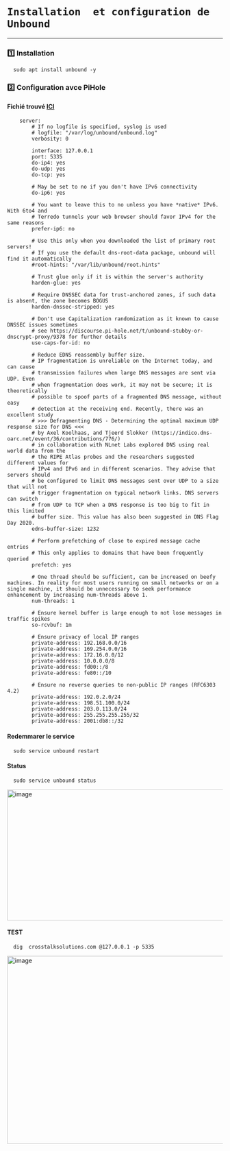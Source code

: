 # `Installation  et configuration de Unbound`

---

### 1️⃣ Installation
      sudo apt install unbound -y

### 2️⃣ Configuration  avce PiHole      
#### Fichié trouvé [ICI](https://docs.pi-hole.net/guides/dns/unbound/)

        server:
            # If no logfile is specified, syslog is used
            # logfile: "/var/log/unbound/unbound.log"
            verbosity: 0
        
            interface: 127.0.0.1
            port: 5335
            do-ip4: yes
            do-udp: yes
            do-tcp: yes
        
            # May be set to no if you don't have IPv6 connectivity
            do-ip6: yes
        
            # You want to leave this to no unless you have *native* IPv6. With 6to4 and
            # Terredo tunnels your web browser should favor IPv4 for the same reasons
            prefer-ip6: no
        
            # Use this only when you downloaded the list of primary root servers!
            # If you use the default dns-root-data package, unbound will find it automatically
            #root-hints: "/var/lib/unbound/root.hints"
        
            # Trust glue only if it is within the server's authority
            harden-glue: yes
        
            # Require DNSSEC data for trust-anchored zones, if such data is absent, the zone becomes BOGUS
            harden-dnssec-stripped: yes
        
            # Don't use Capitalization randomization as it known to cause DNSSEC issues sometimes
            # see https://discourse.pi-hole.net/t/unbound-stubby-or-dnscrypt-proxy/9378 for further details
            use-caps-for-id: no
        
            # Reduce EDNS reassembly buffer size.
            # IP fragmentation is unreliable on the Internet today, and can cause
            # transmission failures when large DNS messages are sent via UDP. Even
            # when fragmentation does work, it may not be secure; it is theoretically
            # possible to spoof parts of a fragmented DNS message, without easy
            # detection at the receiving end. Recently, there was an excellent study
            # >>> Defragmenting DNS - Determining the optimal maximum UDP response size for DNS <<<
            # by Axel Koolhaas, and Tjeerd Slokker (https://indico.dns-oarc.net/event/36/contributions/776/)
            # in collaboration with NLnet Labs explored DNS using real world data from the
            # the RIPE Atlas probes and the researchers suggested different values for
            # IPv4 and IPv6 and in different scenarios. They advise that servers should
            # be configured to limit DNS messages sent over UDP to a size that will not
            # trigger fragmentation on typical network links. DNS servers can switch
            # from UDP to TCP when a DNS response is too big to fit in this limited
            # buffer size. This value has also been suggested in DNS Flag Day 2020.
            edns-buffer-size: 1232
        
            # Perform prefetching of close to expired message cache entries
            # This only applies to domains that have been frequently queried
            prefetch: yes
        
            # One thread should be sufficient, can be increased on beefy machines. In reality for most users running on small networks or on a single machine, it should be unnecessary to seek performance enhancement by increasing num-threads above 1.
            num-threads: 1
        
            # Ensure kernel buffer is large enough to not lose messages in traffic spikes
            so-rcvbuf: 1m
        
            # Ensure privacy of local IP ranges
            private-address: 192.168.0.0/16
            private-address: 169.254.0.0/16
            private-address: 172.16.0.0/12
            private-address: 10.0.0.0/8
            private-address: fd00::/8
            private-address: fe80::/10
        
            # Ensure no reverse queries to non-public IP ranges (RFC6303 4.2)
            private-address: 192.0.2.0/24
            private-address: 198.51.100.0/24
            private-address: 203.0.113.0/24
            private-address: 255.255.255.255/32
            private-address: 2001:db8::/32

#### Redemmarer le service
      sudo service unbound restart

#### Status
      sudo service unbound status

<img width="1094" height="305" alt="image" src="https://github.com/user-attachments/assets/1e1fd7d4-013f-4443-9cb7-20470651d157" />

#### TEST 
      dig  crosstalksolutions.com @127.0.0.1 -p 5335

<img width="700" height="438" alt="image" src="https://github.com/user-attachments/assets/39d2559c-96ef-4165-84e0-cab7227cf6b0" />































            

